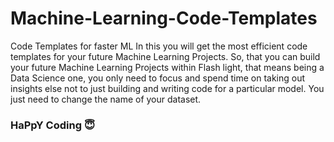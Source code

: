 # Machine-Learning-Code-Templates
Code Templates for faster ML
In this you will get the most efficient code templates for your future Machine Learning Projects.
So, that you can build your future Machine Learning Projects within Flash light, that means being a Data Science one, you only need to focus and spend time on taking out insights else not to just building and writing code for a particular model.
You just need to change the name of your dataset.

### HaPpY Coding 😇
